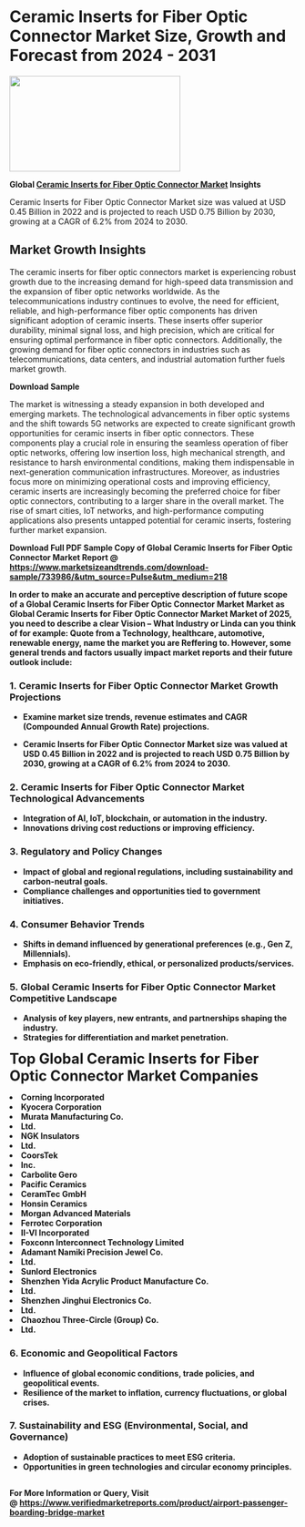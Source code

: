 <H1>Ceramic Inserts for Fiber Optic Connector Market Size, Growth and Forecast from 2024 - 2031</H1><img class="aligncenter size-medium wp-image-584254" src="https://thirdeyenews.in/wp-content/uploads/2024/09/Global-Market-Research-300x168.jpeg" alt="" width="300" height="168" /><p><strong>Global&nbsp;<a href="https://www.marketsizeandtrends.com/download-sample/733986/&amp;utm_source=Pulse&amp;utm_medium=218">Ceramic Inserts for Fiber Optic Connector Market</a> Insights</strong></p><p>Ceramic Inserts for Fiber Optic Connector Market size was valued at USD 0.45 Billion in 2022 and is projected to reach USD 0.75 Billion by 2030, growing at a CAGR of 6.2% from 2024 to 2030.</p><p><h2>Market Growth Insights</h2> <p>The ceramic inserts for fiber optic connectors market is experiencing robust growth due to the increasing demand for high-speed data transmission and the expansion of fiber optic networks worldwide. As the telecommunications industry continues to evolve, the need for efficient, reliable, and high-performance fiber optic components has driven significant adoption of ceramic inserts. These inserts offer superior durability, minimal signal loss, and high precision, which are critical for ensuring optimal performance in fiber optic connectors. Additionally, the growing demand for fiber optic connectors in industries such as telecommunications, data centers, and industrial automation further fuels market growth.</p> <p><strong>Download Sample</strong></p> <p>The market is witnessing a steady expansion in both developed and emerging markets. The technological advancements in fiber optic systems and the shift towards 5G networks are expected to create significant growth opportunities for ceramic inserts in fiber optic connectors. These components play a crucial role in ensuring the seamless operation of fiber optic networks, offering low insertion loss, high mechanical strength, and resistance to harsh environmental conditions, making them indispensable in next-generation communication infrastructures. Moreover, as industries focus more on minimizing operational costs and improving efficiency, ceramic inserts are increasingly becoming the preferred choice for fiber optic connectors, contributing to a larger share in the overall market. The rise of smart cities, IoT networks, and high-performance computing applications also presents untapped potential for ceramic inserts, fostering further market expansion.</p> <p><strong></p><p><span class=""><strong>Download Full PDF Sample Copy of Global Ceramic Inserts for Fiber Optic Connector Market Report</strong> @ <a href="https://www.marketsizeandtrends.com/download-sample/733986/&amp;utm_source=Pulse&amp;utm_medium=218" target="_blank">https://www.marketsizeandtrends.com/download-sample/733986/&amp;utm_source=Pulse&amp;utm_medium=218</a></span></p><p>In order to make an accurate and perceptive description of future scope of a Global&nbsp;Ceramic Inserts for Fiber Optic Connector Market Market as Global&nbsp;Ceramic Inserts for Fiber Optic Connector Market Market of 2025, you need to describe a clear Vision &ndash; What Industry or Linda can you think of for example: Quote from a Technology, healthcare, automotive, renewable energy, name the market you are Reffering to. However, some general trends and factors usually impact market reports and their future outlook include:</p><h3>1.&nbsp;<strong>Ceramic Inserts for Fiber Optic Connector Market Growth Projections</strong></h3><ul><li>Examine market size trends, revenue estimates and CAGR (Compounded Annual Growth Rate) projections.</li><li><p>Ceramic Inserts for Fiber Optic Connector Market size was valued at USD 0.45 Billion in 2022 and is projected to reach USD 0.75 Billion by 2030, growing at a CAGR of 6.2% from 2024 to 2030.</p></li></ul><h3>2.&nbsp;<strong>Ceramic Inserts for Fiber Optic Connector Market Technological Advancements</strong></h3><ul><li>Integration of AI, IoT, blockchain, or automation in the industry.</li><li>Innovations driving cost reductions or improving efficiency.</li></ul><h3>3.&nbsp;<strong>Regulatory and Policy Changes</strong></h3><ul><li>Impact of global and regional regulations, including sustainability and carbon-neutral goals.</li><li>Compliance challenges and opportunities tied to government initiatives.</li></ul><h3>4.&nbsp;<strong>Consumer Behavior Trends</strong></h3><ul><li>Shifts in demand influenced by generational preferences (e.g., Gen Z, Millennials).</li><li>Emphasis on eco-friendly, ethical, or personalized products/services.</li></ul><h3>5.&nbsp;<strong>Global Ceramic Inserts for Fiber Optic Connector Market Competitive Landscape</strong></h3><ul><li>Analysis of key players, new entrants, and partnerships shaping the industry.</li><li>Strategies for differentiation and market penetration.</li></ul><p data-pm-slice="1 1 []"><span style="color: inherit; font-family: inherit; font-size: 25px;">Top Global Ceramic Inserts for Fiber Optic Connector Market Companies</span></p><div class="" data-test-id=""><p><li>Corning Incorporated</li><li> Kyocera Corporation</li><li> Murata Manufacturing Co.</li><li> Ltd.</li><li> NGK Insulators</li><li> Ltd.</li><li> CoorsTek</li><li> Inc.</li><li> Carbolite Gero</li><li> Pacific Ceramics</li><li> CeramTec GmbH</li><li> Honsin Ceramics</li><li> Morgan Advanced Materials</li><li> Ferrotec Corporation</li><li> II-VI Incorporated</li><li> Foxconn Interconnect Technology Limited</li><li> Adamant Namiki Precision Jewel Co.</li><li> Ltd.</li><li> Sunlord Electronics</li><li> Shenzhen Yida Acrylic Product Manufacture Co.</li><li> Ltd.</li><li> Shenzhen Jinghui Electronics Co.</li><li> Ltd.</li><li> Chaozhou Three-Circle (Group) Co.</li><li>Ltd.</li></p></div><h3>6.&nbsp;<strong>Economic and Geopolitical Factors</strong></h3><ul><li>Influence of global economic conditions, trade policies, and geopolitical events.</li><li>Resilience of the market to inflation, currency fluctuations, or global crises.</li></ul><h3>7.&nbsp;<strong>Sustainability and ESG (Environmental, Social, and Governance)</strong></h3><ul><li>Adoption of sustainable practices to meet ESG criteria.</li><li>Opportunities in green technologies and circular economy principles.</li></ul><h2><strong style="font-size: 14px;">For More Information or Query, Visit @&nbsp;</strong><a style="background-color: #ffffff; font-size: 14px;" href="https://www.marketsizeandtrends.com/report/ceramic-inserts-for-fiber-optic-connector-market/" target="_blank">https://www.verifiedmarketreports.com/product/airport-passenger-boarding-bridge-market</a></h2>
